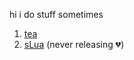 hi i do stuff sometimes

1. [tea](https://github.com/felixsidzed/tea)
2. [sLua](https://github.com/felixsidzed/sLua) (never releasing 💔)
